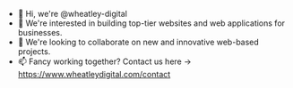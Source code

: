 - 👋 Hi, we're @wheatley-digital
- 👀 We're interested in building top-tier websites and web applications for businesses.
- 💞️ We're looking to collaborate on new and innovative web-based projects.
- 📫 Fancy working together? Contact us here -> https://www.wheatleydigital.com/contact

<!---
wheatley-digital/wheatley-digital is a ✨ special ✨ repository because its `README.md` (this file) appears on your GitHub profile.
You can click the Preview link to take a look at your changes.
--->
